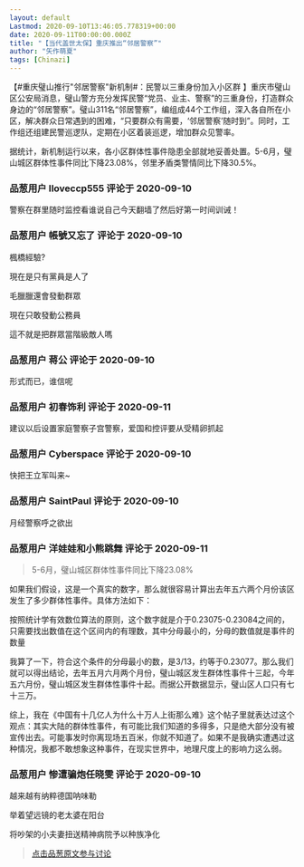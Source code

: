 ```yaml
---
layout: default
Lastmod: 2020-09-10T13:46:05.778319+00:00
date: 2020-09-11T00:00:00.000Z
title: "【当代盖世太保】重庆推出“邻居警察”"
author: "矢作萌夏"
tags: [Chinazi]
---
```


【#重庆璧山推行"邻居警察"新机制#：民警以三重身份加入小区群 】重庆市璧山区公安局消息，璧山警方充分发挥民警“党员、业主、警察”的三重身份，打造群众身边的“邻居警察”。璧山311名“邻居警察”，编组成44个工作组，深入各自所在小区，解决群众日常遇到的困难，“只要群众有需要，‘邻居警察’随时到”。同时，工作组还组建民警巡逻队，定期在小区着装巡逻，增加群众见警率。  
  
据统计，新机制运行以来，各小区群体性事件隐患全部就地妥善处置。5-6月，璧山城区群体性事件同比下降23.08%，邻里矛盾类警情同比下降30.5%。

            
### 品葱用户 **Iloveccp555** 评论于 2020-09-10
        
警察在群里随时监控看谁说自己今天翻墙了然后好第一时间训诫！
        


            
### 品葱用户 **帳號又忘了** 评论于 2020-09-10
        
楓橋經驗?  
  
現在是只有黨員是人了  
  
毛臘臘還會發動群眾  
  
現在只敢發動公務員  
  
這不就是把群眾當階級敵人嗎
        


            
### 品葱用户 **蒋公** 评论于 2020-09-10
        
形式而已，谁信呢
        


            
### 品葱用户 **初春饰利** 评论于 2020-09-11
        
建议以后设置家庭警察子宫警察，爱国和控评要从受精卵抓起
        


            
### 品葱用户 **Cyberspace** 评论于 2020-09-10
        
快把王立军叫来~
        


            
### 品葱用户 **SaintPaul** 评论于 2020-09-10
        
月经警察呼之欲出
        


            
### 品葱用户 **洋娃娃和小熊跳舞** 评论于 2020-09-11
        
> 5-6月，璧山城区群体性事件同比下降23.08%

  
如果我们假设，这是一个真实的数字，那么就很容易计算出去年五六两个月份该区发生了多少群体性事件。具体方法如下：  
  
按照统计学有效数位算法的原则，这个数字就是介于0.23075-0.23084之间的，只需要找出数值在这个区间内的有理数，其中分母最小的，分母的数值就是事件的数量  
  
我算了一下，符合这个条件的分母最小的数，是3/13，约等于0.23077。那么我们就可以得出结论，去年五月六月两个月份，璧山城区发生群体性事件十三起，今年五六月份，璧山城区发生群体性事件十起。而据公开数据显示，璧山区人口只有七十三万。  
  
综上，我在《中国有十几亿人为什么十万人上街那么难》这个帖子里就表达过这个观点：其实大陆的群体性事件，有可能比我们知道的多得多，只是绝大部分没有被宣传出去。可能事发时你离现场五百米，你就不知道了。如果不是我确实遭遇过这种情况，我都不敢想象这种事件，在现实世界中，地理尺度上的影响力这么弱。
        


            
### 品葱用户 **惨遭骗炮任晓雯** 评论于 2020-09-10
        
越来越有纳粹德国呐味勒  
  
举着望远镜的老太婆在阳台  
  
将吵架的小夫妻扭送精神病院予以种族净化
        






> [点击品葱原文参与讨论](https://pincong.rocks/article/23959)

